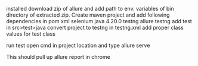 installed 
download zip of allure and add path to env. variables of bin directory of extracted zip.
Create maven project
and add following dependencies in pom xml
selenium java 4.20.0
testng
allure testng
add test in src>test>java
convert project to testng
in testng.xml add proper class values for test class

run test
open cmd in project location
and type allure serve

This should pull up allure report in chrome
